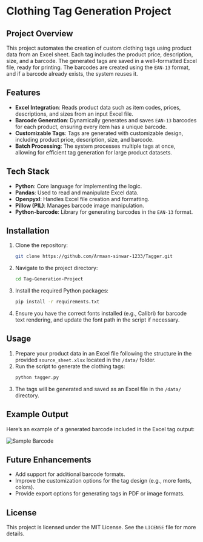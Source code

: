 # Clothing Tag Generation Project

## Project Overview

This project automates the creation of custom clothing tags using product data from an Excel sheet. Each tag includes the product price, description, size, and a barcode. The generated tags are saved in a well-formatted Excel file, ready for printing. The barcodes are created using the `EAN-13` format, and if a barcode already exists, the system reuses it.

## Features
- **Excel Integration**: Reads product data such as item codes, prices, descriptions, and sizes from an input Excel file.
- **Barcode Generation**: Dynamically generates and saves `EAN-13` barcodes for each product, ensuring every item has a unique barcode.
- **Customizable Tags**: Tags are generated with customizable design, including product price, description, size, and barcode.
- **Batch Processing**: The system processes multiple tags at once, allowing for efficient tag generation for large product datasets.

## Tech Stack
- **Python**: Core language for implementing the logic.
- **Pandas**: Used to read and manipulate Excel data.
- **Openpyxl**: Handles Excel file creation and formatting.
- **Pillow (PIL)**: Manages barcode image manipulation.
- **Python-barcode**: Library for generating barcodes in the `EAN-13` format.

## Installation

1. Clone the repository:
    ```bash
    git clone https://github.com/Armaan-sinwar-1233/Tagger.git
    ```

2. Navigate to the project directory:
    ```bash
    cd Tag-Generation-Project
    ```

3. Install the required Python packages:
    ```bash
    pip install -r requirements.txt
    ```

4. Ensure you have the correct fonts installed (e.g., Calibri) for barcode text rendering, and update the font path in the script if necessary.

## Usage

1. Prepare your product data in an Excel file following the structure in the provided `source_sheet.xlsx` located in the `/data/` folder.
2. Run the script to generate the clothing tags:
    ```bash
    python tagger.py
    ```
3. The tags will be generated and saved as an Excel file in the `/data/` directory.

## Example Output

Here’s an example of a generated barcode included in the Excel tag output:

![Sample Barcode](./images/barcode_example.png)

## Future Enhancements
- Add support for additional barcode formats.
- Improve the customization options for the tag design (e.g., more fonts, colors).
- Provide export options for generating tags in PDF or image formats.

## License

This project is licensed under the MIT License. See the `LICENSE` file for more details.
